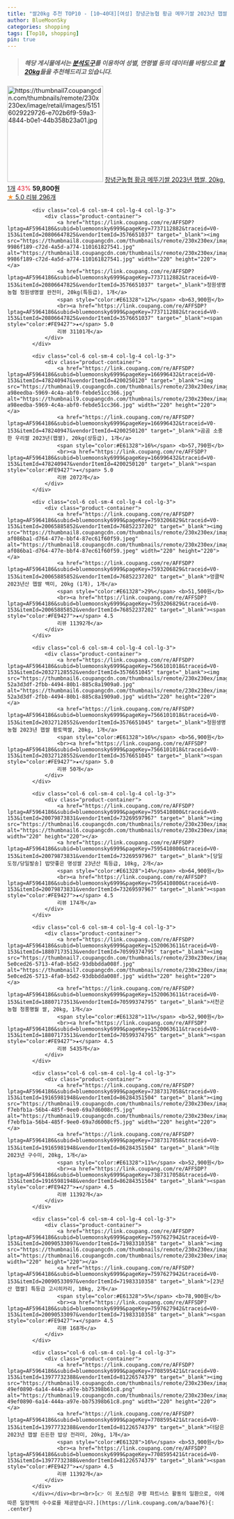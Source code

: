 ```yaml
---
title: "쌀20kg 추천 TOP10 - [10~40대][여성] 창녕군농협 황금 메뚜기쌀 2023년 햅쌀, 20kg, 1개"
author: BlueMoonSky
categories: shopping
tags: [Top10, shopping]
pin: true
---
```


> ##### 해당 게시물에서는 [**분석도구**](https://itemscout.io/)를 이용하여 **성별**, **연령별** 등의 데이터를 바탕으로 [**쌀20kg**](https://link.coupang.com/a/baae76)들을 추천해드리고 있습니다.
<div class="container"><div class="row">
            <div class="col-6 col-sm-4 col-lg-4 col-lg-3">
                <div class="product-container">
                    <a href="https://link.coupang.com/re/AFFSDP?lptag=AF5964186&subid=bluemoonsky6999&pageKey=7694925663&traceid=V0-153&itemId=20586791617&vendorItemId=3444839386" target="_blank"><img src="https://thumbnail7.coupangcdn.com/thumbnails/remote/230x230ex/image/retail/images/51516029229726-e702b6f9-59a3-4844-b0e1-44b358b23a01.jpg" alt="https://thumbnail7.coupangcdn.com/thumbnails/remote/230x230ex/image/retail/images/51516029229726-e702b6f9-59a3-4844-b0e1-44b358b23a01.jpg" width="220" height="220"></a>
                    <a href="https://link.coupang.com/re/AFFSDP?lptag=AF5964186&subid=bluemoonsky6999&pageKey=7694925663&traceid=V0-153&itemId=20586791617&vendorItemId=3444839386" target="_blank">창녕군농협 황금 메뚜기쌀 2023년 햅쌀, 20kg, 1개</a>
                    <span style="color:#E61328">43%</span> <b>59,800원</b>
                    <br><a href="https://link.coupang.com/re/AFFSDP?lptag=AF5964186&subid=bluemoonsky6999&pageKey=7694925663&traceid=V0-153&itemId=20586791617&vendorItemId=3444839386" target="_blank"><span style="color:#FE9427">★</span> 5.0
                    리뷰 296개</a>
                </div>
            </div>
            
            <div class="col-6 col-sm-4 col-lg-4 col-lg-3">
                <div class="product-container">
                    <a href="https://link.coupang.com/re/AFFSDP?lptag=AF5964186&subid=bluemoonsky6999&pageKey=7737112882&traceid=V0-153&itemId=20806647825&vendorItemId=3576651037" target="_blank"><img src="https://thumbnail8.coupangcdn.com/thumbnails/remote/230x230ex/image/retail/images/8785747328164610-9986f189-c72d-4a5d-a774-110161827541.jpg" alt="https://thumbnail8.coupangcdn.com/thumbnails/remote/230x230ex/image/retail/images/8785747328164610-9986f189-c72d-4a5d-a774-110161827541.jpg" width="220" height="220"></a>
                    <a href="https://link.coupang.com/re/AFFSDP?lptag=AF5964186&subid=bluemoonsky6999&pageKey=7737112882&traceid=V0-153&itemId=20806647825&vendorItemId=3576651037" target="_blank">청원생명농협 청원생명쌀 완전미, 20kg(특등급), 1개</a>
                    <span style="color:#E61328">12%</span> <b>63,900원</b>
                    <br><a href="https://link.coupang.com/re/AFFSDP?lptag=AF5964186&subid=bluemoonsky6999&pageKey=7737112882&traceid=V0-153&itemId=20806647825&vendorItemId=3576651037" target="_blank"><span style="color:#FE9427">★</span> 5.0
                    리뷰 31101개</a>
                </div>
            </div>
            
            <div class="col-6 col-sm-4 col-lg-4 col-lg-3">
                <div class="product-container">
                    <a href="https://link.coupang.com/re/AFFSDP?lptag=AF5964186&subid=bluemoonsky6999&pageKey=166996432&traceid=V0-153&itemId=478240947&vendorItemId=4200250120" target="_blank"><img src="https://thumbnail9.coupangcdn.com/thumbnails/remote/230x230ex/image/retail/images/7199156280747958-a98eedba-5969-4c4a-abf0-febde51cc366.jpg" alt="https://thumbnail9.coupangcdn.com/thumbnails/remote/230x230ex/image/retail/images/7199156280747958-a98eedba-5969-4c4a-abf0-febde51cc366.jpg" width="220" height="220"></a>
                    <a href="https://link.coupang.com/re/AFFSDP?lptag=AF5964186&subid=bluemoonsky6999&pageKey=166996432&traceid=V0-153&itemId=478240947&vendorItemId=4200250120" target="_blank">곰곰 소중한 우리쌀 2023년(햅쌀), 20kg(상등급), 1개</a>
                    <span style="color:#E61328">16%</span> <b>57,790원</b>
                    <br><a href="https://link.coupang.com/re/AFFSDP?lptag=AF5964186&subid=bluemoonsky6999&pageKey=166996432&traceid=V0-153&itemId=478240947&vendorItemId=4200250120" target="_blank"><span style="color:#FE9427">★</span> 5.0
                    리뷰 2072개</a>
                </div>
            </div>
            
            <div class="col-6 col-sm-4 col-lg-4 col-lg-3">
                <div class="product-container">
                    <a href="https://link.coupang.com/re/AFFSDP?lptag=AF5964186&subid=bluemoonsky6999&pageKey=7593206829&traceid=V0-153&itemId=20065885852&vendorItemId=76852237202" target="_blank"><img src="https://thumbnail8.coupangcdn.com/thumbnails/remote/230x230ex/image/retail/images/1613602895903520-af086ba1-d764-477e-bbf4-87ec61f60f59.jpeg" alt="https://thumbnail8.coupangcdn.com/thumbnails/remote/230x230ex/image/retail/images/1613602895903520-af086ba1-d764-477e-bbf4-87ec61f60f59.jpeg" width="220" height="220"></a>
                    <a href="https://link.coupang.com/re/AFFSDP?lptag=AF5964186&subid=bluemoonsky6999&pageKey=7593206829&traceid=V0-153&itemId=20065885852&vendorItemId=76852237202" target="_blank">엉클탁 2023년산 햅쌀 백미, 20kg (1개), 1개</a>
                    <span style="color:#E61328">29%</span> <b>51,500원</b>
                    <br><a href="https://link.coupang.com/re/AFFSDP?lptag=AF5964186&subid=bluemoonsky6999&pageKey=7593206829&traceid=V0-153&itemId=20065885852&vendorItemId=76852237202" target="_blank"><span style="color:#FE9427">★</span> 4.5
                    리뷰 11392개</a>
                </div>
            </div>
            
            <div class="col-6 col-sm-4 col-lg-4 col-lg-3">
                <div class="product-container">
                    <a href="https://link.coupang.com/re/AFFSDP?lptag=AF5964186&subid=bluemoonsky6999&pageKey=7566101018&traceid=V0-153&itemId=20327128552&vendorItemId=3576651045" target="_blank"><img src="https://thumbnail6.coupangcdn.com/thumbnails/remote/230x230ex/image/retail/images/1852782104580883-52a3d3df-2fbb-4494-80b1-885c8a1909a0.jpg" alt="https://thumbnail6.coupangcdn.com/thumbnails/remote/230x230ex/image/retail/images/1852782104580883-52a3d3df-2fbb-4494-80b1-885c8a1909a0.jpg" width="220" height="220"></a>
                    <a href="https://link.coupang.com/re/AFFSDP?lptag=AF5964186&subid=bluemoonsky6999&pageKey=7566101018&traceid=V0-153&itemId=20327128552&vendorItemId=3576651045" target="_blank">청원생명농협 2023년 햅쌀 황토맥쌀, 20kg, 1개</a>
                    <span style="color:#E61328">16%</span> <b>56,900원</b>
                    <br><a href="https://link.coupang.com/re/AFFSDP?lptag=AF5964186&subid=bluemoonsky6999&pageKey=7566101018&traceid=V0-153&itemId=20327128552&vendorItemId=3576651045" target="_blank"><span style="color:#FE9427">★</span> 5.0
                    리뷰 50개</a>
                </div>
            </div>
            
            <div class="col-6 col-sm-4 col-lg-4 col-lg-3">
                <div class="product-container">
                    <a href="https://link.coupang.com/re/AFFSDP?lptag=AF5964186&subid=bluemoonsky6999&pageKey=7595410800&traceid=V0-153&itemId=20079873831&vendorItemId=73269597967" target="_blank"><img src="https://thumbnail6.coupangcdn.com/thumbnails/remote/230x230ex/image/vendor_inventory/60ca/096366a8d275962988a9caca5733e2c3ad4f6982c84b1f172e2564f37167.jpg" alt="https://thumbnail6.coupangcdn.com/thumbnails/remote/230x230ex/image/vendor_inventory/60ca/096366a8d275962988a9caca5733e2c3ad4f6982c84b1f172e2564f37167.jpg" width="220" height="220"></a>
                    <a href="https://link.coupang.com/re/AFFSDP?lptag=AF5964186&subid=bluemoonsky6999&pageKey=7595410800&traceid=V0-153&itemId=20079873831&vendorItemId=73269597967" target="_blank">[당일도정/당일발송] 밥맛좋은 명성쌀 23년산 특등급, 10kg, 2개</a>
                    <span style="color:#E61328">14%</span> <b>64,900원</b>
                    <br><a href="https://link.coupang.com/re/AFFSDP?lptag=AF5964186&subid=bluemoonsky6999&pageKey=7595410800&traceid=V0-153&itemId=20079873831&vendorItemId=73269597967" target="_blank"><span style="color:#FE9427">★</span> 4.5
                    리뷰 174개</a>
                </div>
            </div>
            
            <div class="col-6 col-sm-4 col-lg-4 col-lg-3">
                <div class="product-container">
                    <a href="https://link.coupang.com/re/AFFSDP?lptag=AF5964186&subid=bluemoonsky6999&pageKey=1520063611&traceid=V0-153&itemId=18807173513&vendorItemId=70599374795" target="_blank"><img src="https://thumbnail7.coupangcdn.com/thumbnails/remote/230x230ex/image/retail/images/3320211964166796-5e0ced26-5713-4fa0-b5d2-93dbbdda008f.jpg" alt="https://thumbnail7.coupangcdn.com/thumbnails/remote/230x230ex/image/retail/images/3320211964166796-5e0ced26-5713-4fa0-b5d2-93dbbdda008f.jpg" width="220" height="220"></a>
                    <a href="https://link.coupang.com/re/AFFSDP?lptag=AF5964186&subid=bluemoonsky6999&pageKey=1520063611&traceid=V0-153&itemId=18807173513&vendorItemId=70599374795" target="_blank">서천군농협 청풍명월 쌀, 20kg, 1개</a>
                    <span style="color:#E61328">11%</span> <b>52,900원</b>
                    <br><a href="https://link.coupang.com/re/AFFSDP?lptag=AF5964186&subid=bluemoonsky6999&pageKey=1520063611&traceid=V0-153&itemId=18807173513&vendorItemId=70599374795" target="_blank"><span style="color:#FE9427">★</span> 4.5
                    리뷰 5435개</a>
                </div>
            </div>
            
            <div class="col-6 col-sm-4 col-lg-4 col-lg-3">
                <div class="product-container">
                    <a href="https://link.coupang.com/re/AFFSDP?lptag=AF5964186&subid=bluemoonsky6999&pageKey=7387317058&traceid=V0-153&itemId=19165981948&vendorItemId=86284351504" target="_blank"><img src="https://thumbnail9.coupangcdn.com/thumbnails/remote/230x230ex/image/retail/images/1813524297945307-f7ebfb1a-56b4-485f-9ee0-69a7d6008cf5.jpg" alt="https://thumbnail9.coupangcdn.com/thumbnails/remote/230x230ex/image/retail/images/1813524297945307-f7ebfb1a-56b4-485f-9ee0-69a7d6008cf5.jpg" width="220" height="220"></a>
                    <a href="https://link.coupang.com/re/AFFSDP?lptag=AF5964186&subid=bluemoonsky6999&pageKey=7387317058&traceid=V0-153&itemId=19165981948&vendorItemId=86284351504" target="_blank">미농 2023년 구수미, 20kg, 1개</a>
                    <span style="color:#E61328">11%</span> <b>52,900원</b>
                    <br><a href="https://link.coupang.com/re/AFFSDP?lptag=AF5964186&subid=bluemoonsky6999&pageKey=7387317058&traceid=V0-153&itemId=19165981948&vendorItemId=86284351504" target="_blank"><span style="color:#FE9427">★</span> 4.5
                    리뷰 11392개</a>
                </div>
            </div>
            
            <div class="col-6 col-sm-4 col-lg-4 col-lg-3">
                <div class="product-container">
                    <a href="https://link.coupang.com/re/AFFSDP?lptag=AF5964186&subid=bluemoonsky6999&pageKey=7597627942&traceid=V0-153&itemId=20090533097&vendorItemId=71983310358" target="_blank"><img src="https://thumbnail6.coupangcdn.com/thumbnails/remote/230x230ex/image/vendor_inventory/26fb/80d04578ec0d7675766d9b4fb4b66d0f21a7b2486e3c1069371f49deb592.jpg" alt="https://thumbnail6.coupangcdn.com/thumbnails/remote/230x230ex/image/vendor_inventory/26fb/80d04578ec0d7675766d9b4fb4b66d0f21a7b2486e3c1069371f49deb592.jpg" width="220" height="220"></a>
                    <a href="https://link.coupang.com/re/AFFSDP?lptag=AF5964186&subid=bluemoonsky6999&pageKey=7597627942&traceid=V0-153&itemId=20090533097&vendorItemId=71983310358" target="_blank">[23년산 햅쌀] 특등급 고시히카리, 10kg, 2개</a>
                    <span style="color:#E61328">5%</span> <b>78,900원</b>
                    <br><a href="https://link.coupang.com/re/AFFSDP?lptag=AF5964186&subid=bluemoonsky6999&pageKey=7597627942&traceid=V0-153&itemId=20090533097&vendorItemId=71983310358" target="_blank"><span style="color:#FE9427">★</span> 4.5
                    리뷰 168개</a>
                </div>
            </div>
            
            <div class="col-6 col-sm-4 col-lg-4 col-lg-3">
                <div class="product-container">
                    <a href="https://link.coupang.com/re/AFFSDP?lptag=AF5964186&subid=bluemoonsky6999&pageKey=7708595421&traceid=V0-153&itemId=13977732388&vendorItemId=81226574379" target="_blank"><img src="https://thumbnail9.coupangcdn.com/thumbnails/remote/230x230ex/image/retail/images/1145754248032292-49ef0890-6a14-444a-a97e-bb75398b61c8.png" alt="https://thumbnail9.coupangcdn.com/thumbnails/remote/230x230ex/image/retail/images/1145754248032292-49ef0890-6a14-444a-a97e-bb75398b61c8.png" width="220" height="220"></a>
                    <a href="https://link.coupang.com/re/AFFSDP?lptag=AF5964186&subid=bluemoonsky6999&pageKey=7708595421&traceid=V0-153&itemId=13977732388&vendorItemId=81226574379" target="_blank">더담은 2023년 햅쌀 든든한 밥상 전라미, 20kg, 1개</a>
                    <span style="color:#E61328">16%</span> <b>53,900원</b>
                    <br><a href="https://link.coupang.com/re/AFFSDP?lptag=AF5964186&subid=bluemoonsky6999&pageKey=7708595421&traceid=V0-153&itemId=13977732388&vendorItemId=81226574379" target="_blank"><span style="color:#FE9427">★</span> 4.5
                    리뷰 11392개</a>
                </div>
            </div>
            </div></div><br><br>[👉 이 포스팅은 쿠팡 파트너스 활동의 일환으로, 이에 따른 일정액의 수수료를 제공받습니다.](https://link.coupang.com/a/baae76){: .center}